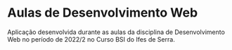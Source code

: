 # Aulas de Desenvolvimento Web

Aplicação desenvolvida durante as aulas da disciplina de Desenvolvimento Web no período de 2022/2 no Curso BSI do Ifes de Serra. 

